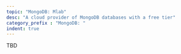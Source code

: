 ```yaml
---
topic: "MongoDB: Mlab"
desc: "A cloud provider of MongoDB databases with a free tier"
category_prefix	: "MongoDB: "
indent: true
---
```


TBD
